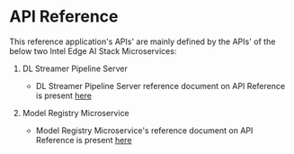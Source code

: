 # API Reference

This reference application's APIs' are mainly defined by the APIs' of the below two Intel Edge AI Stack Microservices:

1. DL Streamer Pipeline Server
    - DL Streamer Pipeline Server reference document on API Reference is present [here](https://docs.edgeplatform.intel.com/dlstreamer-pipeline-server/3.0.0/user-guide/api-reference.html)

2. Model Registry Microservice
    - Model Registry Microservice's reference document on API Reference is present [here](https://docs.edgeplatform.intel.com/model-registry-as-a-service/1.0.2/user-guide/api-reference.html)